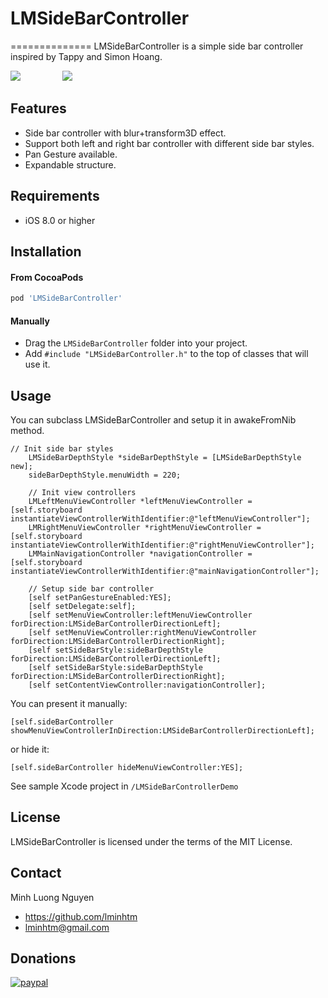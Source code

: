 # LMSideBarController
==============
LMSideBarController is a simple side bar controller inspired by Tappy and Simon Hoang.

<img src="https://raw.github.com/lminhtm/LMSideBarController/master/Screenshots/screenshot1.png"/>
&nbsp;&nbsp;&nbsp;&nbsp;&nbsp;&nbsp;&nbsp;&nbsp;&nbsp;&nbsp;&nbsp;&nbsp;&nbsp;&nbsp;&nbsp;
<img src="https://raw.github.com/lminhtm/LMSideBarController/master/Screenshots/screenshot3.gif"/>

## Features
* Side bar controller with blur+transform3D effect.
* Support both left and right bar controller with different side bar styles.
* Pan Gesture available.
* Expandable structure.

## Requirements
* iOS 8.0 or higher

## Installation
#### From CocoaPods
```ruby
pod 'LMSideBarController'
```
#### Manually
* Drag the `LMSideBarController` folder into your project.
* Add `#include "LMSideBarController.h"` to the top of classes that will use it.

## Usage
You can subclass LMSideBarController and setup it in awakeFromNib method.
```ObjC
// Init side bar styles
    LMSideBarDepthStyle *sideBarDepthStyle = [LMSideBarDepthStyle new];
    sideBarDepthStyle.menuWidth = 220;
    
    // Init view controllers
    LMLeftMenuViewController *leftMenuViewController = [self.storyboard instantiateViewControllerWithIdentifier:@"leftMenuViewController"];
    LMRightMenuViewController *rightMenuViewController = [self.storyboard instantiateViewControllerWithIdentifier:@"rightMenuViewController"];
    LMMainNavigationController *navigationController = [self.storyboard instantiateViewControllerWithIdentifier:@"mainNavigationController"];
    
    // Setup side bar controller
    [self setPanGestureEnabled:YES];
    [self setDelegate:self];
    [self setMenuViewController:leftMenuViewController forDirection:LMSideBarControllerDirectionLeft];
    [self setMenuViewController:rightMenuViewController forDirection:LMSideBarControllerDirectionRight];
    [self setSideBarStyle:sideBarDepthStyle forDirection:LMSideBarControllerDirectionLeft];
    [self setSideBarStyle:sideBarDepthStyle forDirection:LMSideBarControllerDirectionRight];
    [self setContentViewController:navigationController];
```
You can present it manually:
```ObjC
[self.sideBarController showMenuViewControllerInDirection:LMSideBarControllerDirectionLeft];
```
or hide it:
```ObjC
[self.sideBarController hideMenuViewController:YES];
```
See sample Xcode project in `/LMSideBarControllerDemo`

## License
LMSideBarController is licensed under the terms of the MIT License.

## Contact
Minh Luong Nguyen
* https://github.com/lminhtm
* lminhtm@gmail.com

## Donations
[![paypal](https://www.paypalobjects.com/en_US/i/btn/btn_donateCC_LG.gif)](https://www.paypal.me/lminhtm)

